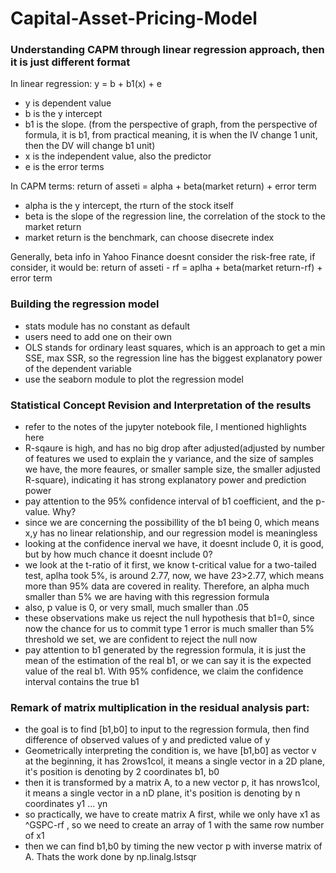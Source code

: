 # Capital-Asset-Pricing-Model
### Understanding CAPM through linear regression approach, then it is just different format

In linear regression:
y = b + b1(x) + e
- y is dependent value
- b is the y intercept
- b1 is the slope. (from the perspective of graph, from the perspective of formula, it is b1, from practical meaning, it is when the IV change 1 unit, then the DV will change b1 unit)
- x is the independent value, also the predictor
- e is the error terms

In CAPM terms:
return of asseti = alpha + beta(market return) + error term
- alpha is the y intercept, the rturn of the stock itself
- beta is the slope of the regression line, the correlation of the stock to the market return
- market return is the benchmark, can choose disecrete index

Generally, beta info in Yahoo Finance doesnt consider the risk-free rate, if consider, it would be:
return of asseti - rf = aplha + beta(market return-rf) + error term

### Building the regression model
- stats module has no constant as default
- users need to add one on their own
- OLS stands for ordinary least squares, which is an approach to get a min SSE, max SSR, so the regression line has the biggest explanatory power of the dependent variable
- use the seaborn module to plot the regression model

### Statistical Concept Revision and Interpretation of the results
- refer to the notes of the jupyter notebook file, I mentioned highlights here
- R-sqaure is high, and has no big drop after adjusted(adjusted by number of features we used to explain the y variance, and the size of samples we have, the more feaures, or smaller sample size, the smaller adjusted R-square), indicating it has strong explanatory power and prediction power
- pay attention to the 95% confidence interval of b1 coefficient, and the p-value. Why?
- since we are concerning the possibillity of the b1 being 0, which means x,y has no linear relationship, and our regression model is meaningless
- looking at the confidence inerval we have, it doesnt include 0, it is good, but by how much chance it doesnt include 0?
- we look at the t-ratio of it first, we know t-critical value for a two-tailed test, aplha took 5%, is around 2.77, now, we have 23>2.77, which means more than 95% data are covered in reality. Therefore, an alpha much smaller than 5% we are having with this regression formula
- also, p value is 0, or very small, much smaller than .05
- these observations make us reject the null hypothesis that b1=0, since now the chance for us to commit type 1 error is much smaller than 5% threshold we set, we are confident to reject the null now
- pay attention to b1 generated by the regression formula, it is just the mean of the estimation of the real b1, or we can say it is the expected value of the real b1. With 95% confidence, we claim the confidence interval contains the true b1

### Remark of matrix multiplication in the residual analysis part:
- the goal is to find [b1,b0] to input to the regression formula, then find difference of observed values of y and predicted value of y
- Geometrically interpreting the condition is, we have [b1,b0] as vector v at the beginning, it has 2rows1col, it means a single vector in a 2D plane, it's position is denoting by 2 coordinates b1, b0
- then it is transformed by a matrix A, to a new vector p, it has nrows1col, it means a single vector in a nD plane, it's position is denoting by n coordinates y1 ... yn 
- so practically, we have to create matrix A first, while we only have x1 as ^GSPC-rf , so we need to create an array of 1 with the same row number of x1
- then we can find b1,b0 by timing the new vector p with inverse matrix of A. Thats the work done by np.linalg.lstsqr
